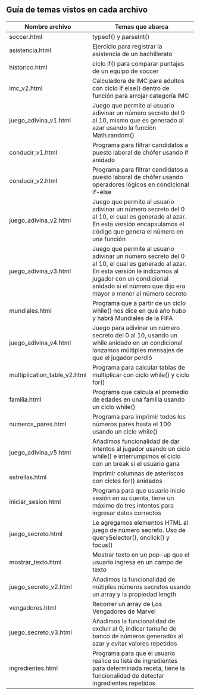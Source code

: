 ## Guía de temas vistos en cada archivo

| Nombre archivo               | Temas que abarca                                                                                                                                                                                                               |
| ---------------------------- | ------------------------------------------------------------------------------------------------------------------------------------------------------------------------------------------------------------------------------ |
| soccer.html                  | typeof() y parseInt()                                                                                                                                                                                                          |
| asistencia.html              | Ejercicio para registrar la asistencia de un bachillerato                                                                                                                                                                      |
| historico.html               | ciclo if() para comparar puntajes de un equipo de soccer                                                                                                                                                                       |
| imc_v2.html                  | Calculadora de IMC para adultos con ciclo if else() dentro de función para arrojar categoría IMC                                                                                                                               |
| juego_adivina_v1.html        | Juego que permite al usuario adivinar un número secreto del 0 al 10, mismo que es generado al azar usando la función Math.random()                                                                                             |
| conducir_v1.html             | Programa para filtrar candidatos a puesto laboral de chófer usando if anidado                                                                                                                                                  |
| conducir_v2.html             | Programa para filtrar candidatos a puesto laboral de chófer usando operadores lógicos en condicional if-else                                                                                                                   |
| juego_adivina_v2.html        | Juego que permite al usuario adivinar un número secreto del 0 al 10, el cual es generado al azar. En esta versión encapsulamos el código que genera el número en una función                                                   |
| juego_adivina_v3.html        | Juego que permite al usuario adivinar un número secreto del 0 al 10, el cual es generado al azar. En esta versión le indicamos al jugador con un condicional anidado si el número que dijo era mayor o menor al número secreto |
| mundiales.html               | Programa que a partir de un ciclo while() nos dice en qué año hubo y habrá Mundiales de la FIFA                                                                                                                                |
| juego_adivina_v4.html        | Juego para adivinar un número secreto del 0 al 10, usando un while anidado en un condicional lanzamos múltiples mensajes de que el jugador perdió                                                                              |
| multiplication_table_v2.html | Programa para calcular tablas de multiplicar con ciclo while() y ciclo for()                                                                                                                                                   |
| familia.html                 | Programa que calcula el promedio de edades en una familia usando un ciclo while()                                                                                                                                              |
| numeros_pares.html           | Programa para imprimir todos los números pares hasta el 100 usando un ciclo while()                                                                                                                                            |
| juego_adivina_v5.html        | Añadimos funcionalidad de dar intentos al jugador usando un ciclo while() e interrumpimos el ciclo con un break si el usuario gana                                                                                             |
| estrellas.html               | Imprimir columnas de asteriscos con ciclos for() anidados                                                                                                                                                                      |
| iniciar_sesion.html          | Programa para que usuario inicie sesión en su cuenta, tiene un máximo de tres intentos para ingresar datos correctos                                                                                                           |
| juego_secreto.html           | Le agregamos elementos HTML al juego de número secreto. Uso de querySelector(), onclick() y focus()                                                                                                                            |
| mostrar_texto.html           | Mostrar texto en un pop-up que el usuario ingresa en un campo de texto                                                                                                                                                         |
| juego_secreto_v2.html        | Añadimos la funcionalidad de mútiples números secretos usando un array y la propiedad length                                                                                                                                   |
| vengadores.html              | Recorrer un array de Los Vengadores de Marvel                                                                                                                                                                                  |
| juego_secreto_v3.html        | Añadimos la funcionalidad de excluir al 0, indicar tamaño de banco de números generados al azar y evitar valores repetidos                                                                                                     |
| ingredientes.html            | Programa para que el usuario realice su lista de ingredientes para determinada receta, tiene la funcionalidad de detectar ingredientes repetidos                                                                               |
